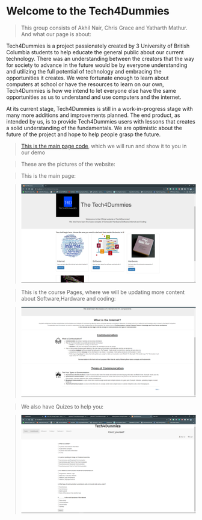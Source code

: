 # Welcome to the Tech4Dummies 
> This group consists of Akhil Nair, Chris Grace and Yatharth Mathur. And what our page is about:

Tech4Dummies is a project passionately created by 3 University of British Columbia students to help educate the general public about our current technology. There was an understanding between the creators that the way for society to advance in the future would be by everyone understanding and utilizing the full potential of technology and embracing the opportunities it creates. We were fortunate enough to learn about computers at school or have the resources to learn on our own, Tech4Dummies is how we intend to let everyone else have the same opportunities as us to understand and use computers and the internet. 

At its current stage, Tech4Dummies is still in a work-in-progress stage with many more additions and improvements planned. The end product, as intended by us, is to provide Tech4Dummies users with lessons that creates a solid understanding of the fundamentals. We are optimistic about the future of the project and hope to help people grasp the future. 



> [This is the main page code](tech4dummies.github.io/techTest/Backend/main.php ), which we will run and show it to you in our demo 

> These are the pictures of the website: 

> This is the main page: 

>![](MainPage1.PNG)

> This is the course Pages, where we will be updating more content about Software,Hardware and coding:

>![](Coursepage.PNG)

> We also have Quizes to help you:

>![](QuizPage.PNG)
